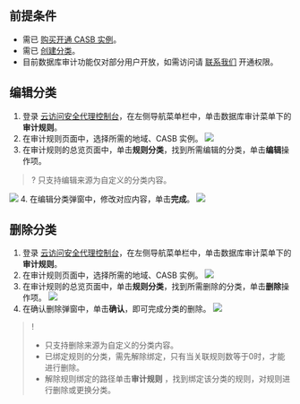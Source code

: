 ## 前提条件

- 需已 [购买开通 CASB 实例](https://cloud.tencent.com/document/product/1303/53298)。
- 需已 [创建分类](https://cloud.tencent.com/document/product/1303/69143)。
- 目前数据库审计功能仅对部分用户开放，如需访问请 [联系我们](https://cloud.tencent.com/online-service) 开通权限。


## 编辑分类
1. 登录 [云访问安全代理控制台](https://console.cloud.tencent.com/casb)，在左侧导航菜单栏中，单击数据库审计菜单下的**审计规则**。
2. 在审计规则页面中，选择所需的地域、CASB 实例。
![](https://qcloudimg.tencent-cloud.cn/raw/b3d236ae1f07aff897829379d5a73fa0.png)
3. 在审计规则的总览页面中，单击**规则分类**，找到所需编辑的分类，单击**编辑**操作项。
>? 只支持编辑来源为自定义的分类内容。
>
![](https://qcloudimg.tencent-cloud.cn/raw/075b36948eaf2ae30db910d6da93fd8e.png)
4. 在编辑分类弹窗中，修改对应内容，单击**完成**。
![](https://qcloudimg.tencent-cloud.cn/raw/70fcf91e431666264bd94b96cd2a6302.png)

## 删除分类
1. 登录 [云访问安全代理控制台](https://console.cloud.tencent.com/casb)，在左侧导航菜单栏中，单击数据库审计菜单下的**审计规则**。
2. 在审计规则页面中，选择所需的地域、CASB 实例。
![](https://qcloudimg.tencent-cloud.cn/raw/b3d236ae1f07aff897829379d5a73fa0.png)
3. 在审计规则的总览页面中，单击**规则分类**，找到所需删除的分类，单击**删除**操作项。
![](https://qcloudimg.tencent-cloud.cn/raw/16e19cf41caca04bd7e425f02c4fa5bd.png)
4. 在确认删除弹窗中，单击**确认**，即可完成分类的删除。
![](https://qcloudimg.tencent-cloud.cn/raw/dee44574658982e7b9e80e0a3ff37001.png)
>!
>
>- 只支持删除来源为自定义的分类内容。
>- 已绑定规则的分类，需先解除绑定，只有当关联规则数等于0时，才能进行删除。
> - 解除规则绑定的路径单击**审计规则** ，找到绑定该分类的规则，对规则进行删除或更换分类。
